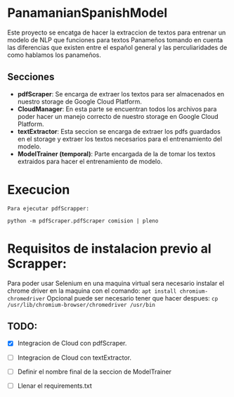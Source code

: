 # PanamanianSpanishModel

Este proyecto se encatga de hacer la extraccion de textos 
para entrenar un modelo de NLP que funciones para 
textos Panameños tomando en cuenta las diferencias que 
existen entre el español general y las perculiaridades 
de como hablamos los panameños.

## Secciones
*   **pdfScraper**: Se encarga de extraer los textos para ser
    almacenados en nuestro storage de Google Cloud Platform.
*   **CloudManager**: En esta parte se encuentran todos los 
    archivos para poder hacer un manejo correcto de nuestro storage en Google Cloud Platform.
*   **textExtractor**: Esta seccion se encarga de extraer los
    pdfs guardados en el storage y extraer los textos 
    necesarios para el entrenamiento del modelo.
*   **ModelTrainer (temporal)**: Parte encargada de la de tomar
    los textos extraidos para hacer el entrenamiento de modelo.

# Execucion
```
Para ejecutar pdfScrapper: 
```
`python -m pdfScraper.pdfScraper comision | pleno`

# Requisitos de instalacion previo al Scrapper: 
Para poder usar Selenium en una maquina virtual sera necesario instalar el chrome driver
en la maquina con el comando: 
`apt install chromium-chromedriver`
Opcional puede ser necesario tener que hacer despues: 
`cp /usr/lib/chromium-browser/chromedriver /usr/bin`


## TODO: 
- [x] Integracion de Cloud con pdfScraper. 
- [ ] Integracion de Cloud con textExtractor. 
- [ ] Definir el nombre final de la seccion de ModelTrainer
- [ ] Llenar el requirements.txt


